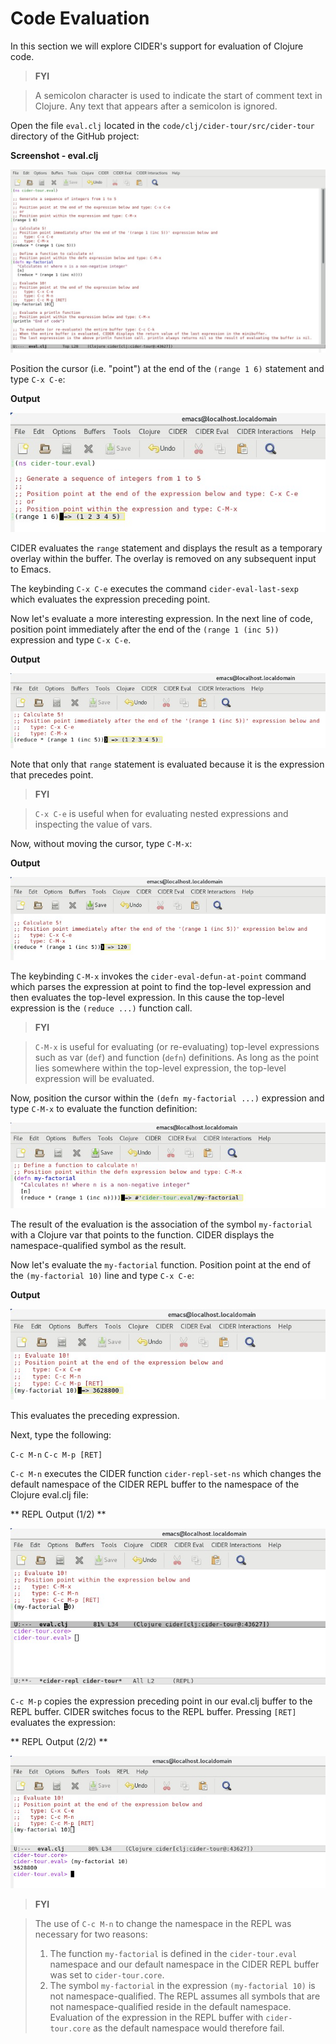 # Code Evaluation

In this section we will explore CIDER's support for evaluation of Clojure code. 

>**FYI**

> A semicolon character is used to indicate the start of comment text in Clojure.
> Any text that appears after a semicolon is ignored.

Open the file `eval.clj` located in the `code/clj/cider-tour/src/cider-tour` directory of the GitHub project:

**Screenshot - eval.clj**

![Clojure Source - eval.clj](images/eval_clj_code.jpg)

Position the cursor (i.e. "point") at the end of the `(range 1 6)` statement and type `C-x C-e`:

**Output**

![Output - Range](images/eval_range_one_to_six.jpg)

CIDER evaluates the `range` statement and displays the result as a temporary overlay within the buffer. The overlay is removed on any subsequent input to Emacs.

The keybinding `C-x C-e` executes the command `cider-eval-last-sexp` which evaluates the expression preceding point. 

Now let's evaluate a more interesting expression. In the next line of code, position point immediately after the end of the `(range 1 (inc 5))` expression and type `C-x C-e`. 

**Output**

![Output](images/eval_range_5_fact_01.jpg)

Note that only that `range` statement is evaluated because it is the expression that precedes point. 

>**FYI**

>`C-x C-e` is useful when for evaluating nested expressions and inspecting the value of vars.

Now, without moving the cursor, type `C-M-x`:

**Output**

![Output](images/eval_range_5_fact_02.jpg)


The keybinding `C-M-x` invokes the `cider-eval-defun-at-point` command which parses the expression at point to find the top-level expression and then evaluates the top-level expression. In this cause the top-level expression is the `(reduce ...)` function call.

>**FYI**

> `C-M-x` is useful for evaluating (or re-evaluating) top-level expressions such as var (`def`) and function (`defn`) definitions. As long as the point lies somewhere within the top-level expression, the top-level expression will be evaluated.


Now, position the cursor within the `(defn my-factorial ...)` expression and type `C-M-x` to evaluate the function definition:

![Output](images/eval_my_factorial.jpg)

The result of the evaluation is the association of the symbol `my-factorial` with a Clojure var that points to the function. CIDER displays the namespace-qualified symbol as the result.

Now let's evaluate the `my-factorial` function. Position point at the end of the `(my-factorial 10)` line and type `C-x C-e`:

**Output**

![Output](images/eval_my_factorial_10_01.jpg)

This evaluates the preceding expression.

Next, type the following:

`C-c M-n`
`C-c M-p [RET]`

`C-c M-n` executes the CIDER function `cider-repl-set-ns` which changes the default namespace of the CIDER REPL buffer to the namespace of the Clojure eval.clj file:

** REPL Output (1/2) **

![Output](images/eval_my_factorial_10_02.jpg)

`C-c M-p` copies the expression preceding point in our eval.clj buffer to the REPL buffer. CIDER switches focus to the REPL buffer. Pressing `[RET]` evaluates the expression:

** REPL Output (2/2) **

![Output](images/eval_my_factorial_10_03.jpg)


>**FYI**

>The use of `C-c M-n` to change the namespace in the REPL was necessary for two reasons:
> 1. The function `my-factorial` is defined in the `cider-tour.eval` namespace and our default namespace in the CIDER REPL buffer was set to `cider-tour.core`.
> 2. The symbol `my-factorial` in the expression `(my-factorial 10)` is not namespace-qualified. The REPL assumes all symbols that are not namespace-qualified reside in the default namespace. Evaluation of the expression in the REPL buffer with `cider-tour.core` as the default namespace would therefore fail.












